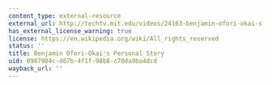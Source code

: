 ```yaml
---
content_type: external-resource
external_url: http://techtv.mit.edu/videos/24163-benjamin-ofori-okai-s-personal-story
has_external_license_warning: true
license: https://en.wikipedia.org/wiki/All_rights_reserved
status: ''
title: Benjamin Ofori-Okai's Personal Story
uid: 0907904c-d67b-4f1f-98b8-c70da9ba4dcd
wayback_url: ''
---
```

